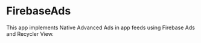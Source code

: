 # FirebaseAds
This app implements Native Advanced Ads in app feeds using Firebase Ads and Recycler View.
